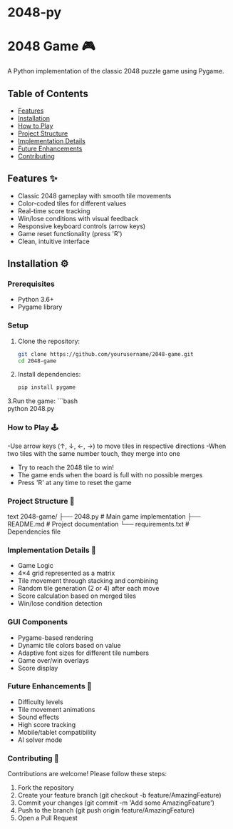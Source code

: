 # 2048-py
# 2048 Game 🎮

A Python implementation of the classic 2048 puzzle game using Pygame.


## Table of Contents
- [Features](#features-)
- [Installation](#installation-)
- [How to Play](#how-to-play-)
- [Project Structure](#project-structure-)
- [Implementation Details](#implementation-details-)
- [Future Enhancements](#future-enhancements-)
- [Contributing](#contributing-)

## Features ✨

- Classic 2048 gameplay with smooth tile movements
- Color-coded tiles for different values
- Real-time score tracking
- Win/lose conditions with visual feedback
- Responsive keyboard controls (arrow keys)
- Game reset functionality (press 'R')
- Clean, intuitive interface

## Installation ⚙️

### Prerequisites
- Python 3.6+
- Pygame library

### Setup
1. Clone the repository:
   ```bash
   git clone https://github.com/yourusername/2048-game.git
   cd 2048-game
2. Install dependencies:
    ```bash
    pip install pygame
3.Run the game:
    ```bash  
    python 2048.py

### How to Play 🕹️
-Use arrow keys (↑, ↓, ←, →) to move tiles in respective directions
-When two tiles with the same number touch, they merge into one
- Try to reach the 2048 tile to win!
- The game ends when the board is full with no possible merges
- Press 'R' at any time to reset the game


### Project Structure 📂
text
2048-game/
├── 2048.py            # Main game implementation
├── README.md          # Project documentation
└── requirements.txt   # Dependencies file


### Implementation Details 🧠
- Game Logic
- 4×4 grid represented as a matrix
- Tile movement through stacking and combining
- Random tile generation (2 or 4) after each move
- Score calculation based on merged tiles
- Win/lose condition detection


### GUI Components
- Pygame-based rendering
- Dynamic tile colors based on value
- Adaptive font sizes for different tile numbers
- Game over/win overlays
- Score display

### Future Enhancements 🔮
- Difficulty levels
- Tile movement animations
- Sound effects
- High score tracking
- Mobile/tablet compatibility
- AI solver mode

### Contributing 🤝
Contributions are welcome! Please follow these steps:

1. Fork the repository
2. Create your feature branch (git checkout -b feature/AmazingFeature)
3. Commit your changes (git commit -m 'Add some AmazingFeature')
4. Push to the branch (git push origin feature/AmazingFeature)
5. Open a Pull Request
